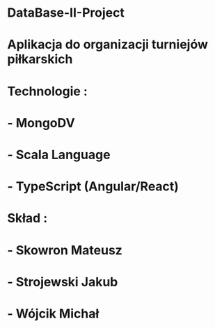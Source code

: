 # DataBase-II-Project
# Aplikacja do organizacji turniejów piłkarskich
# Technologie :
# - MongoDV
# - Scala Language
# - TypeScript (Angular/React)
# Skład :
# - Skowron Mateusz
# - Strojewski Jakub
# - Wójcik Michał
